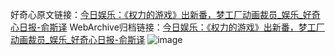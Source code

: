 好奇心原文链接：[今日娱乐：《权力的游戏》出新番，梦工厂动画裁员_娱乐_好奇心日报-俞斯译](https://www.qdaily.com/articles/5430.html)
WebArchive归档链接：[今日娱乐：《权力的游戏》出新番，梦工厂动画裁员_娱乐_好奇心日报-俞斯译](http://web.archive.org/web/20160807045712/http://www.qdaily.com/articles/5430.html)
![image](http://ww3.sinaimg.cn/large/007d5XDply1g3wj81ryxsj30u03hle81)